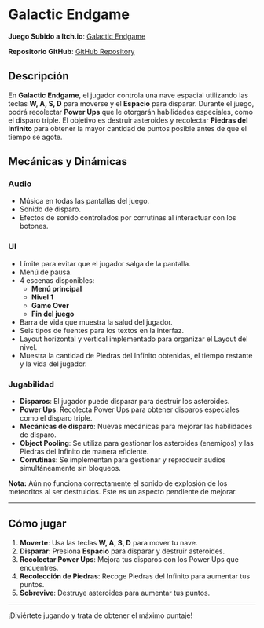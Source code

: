 # Galactic Endgame

**Juego Subido a Itch.io**: [Galactic Endgame](https://mburriez.itch.io/galactic-endgame)

**Repositorio GitHub**: [GitHub Repository](https://github.com/mariRuiz98/GalacticEndgame.git)

## Descripción

En **Galactic Endgame**, el jugador controla una nave espacial utilizando las teclas **W, A, S, D** para moverse y el **Espacio** para disparar. Durante el juego, podrá recolectar **Power Ups** que le otorgarán habilidades especiales, como el disparo triple. El objetivo es destruir asteroides y recolectar **Piedras del Infinito** para obtener la mayor cantidad de puntos posible antes de que el tiempo se agote.

## Mecánicas y Dinámicas

### Audio
- Música en todas las pantallas del juego.
- Sonido de disparo.
- Efectos de sonido controlados por corrutinas al interactuar con los botones.

### UI
- Límite para evitar que el jugador salga de la pantalla.
- Menú de pausa.
- 4 escenas disponibles: 
  - **Menú principal**
  - **Nivel 1**
  - **Game Over**
  - **Fin del juego**
- Barra de vida que muestra la salud del jugador.
- Seis tipos de fuentes para los textos en la interfaz.
- Layout horizontal y vertical implementado para organizar el Layout del nivel.
- Muestra la cantidad de Piedras del Infinito obtenidas, el tiempo restante y la vida del jugador.

### Jugabilidad
- **Disparos**: El jugador puede disparar para destruir los asteroides.
- **Power Ups**: Recolecta Power Ups para obtener disparos especiales como el disparo triple.
- **Mecánicas de disparo**: Nuevas mecánicas para mejorar las habilidades de disparo.
- **Object Pooling**: Se utiliza para gestionar los asteroides (enemigos) y las Piedras del Infinito de manera eficiente.
- **Corrutinas**: Se implementan para gestionar y reproducir audios simultáneamente sin bloqueos.

**Nota:** Aún no funciona correctamente el sonido de explosión de los meteoritos al ser destruidos. Este es un aspecto pendiente de mejorar.

---

## Cómo jugar
1. **Moverte**: Usa las teclas **W, A, S, D** para mover tu nave.
2. **Disparar**: Presiona **Espacio** para disparar y destruir asteroides.
3. **Recolectar Power Ups**: Mejora tus disparos con los Power Ups que encuentres.
4. **Recolección de Piedras**: Recoge Piedras del Infinito para aumentar tus puntos.
5. **Sobrevive**: Destruye asteroides para aumentar tus puntos.

---

¡Diviértete jugando y trata de obtener el máximo puntaje!

